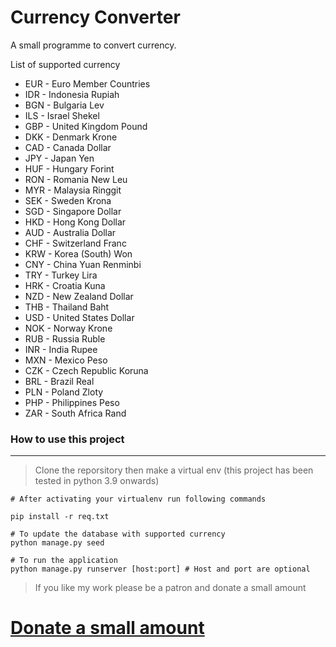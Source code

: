 <!-- Read ME file for Curr Converter -->

# Currency Converter

A small programme to convert currency.

List of supported currency

- EUR - Euro Member Countries
- IDR - Indonesia Rupiah
- BGN - Bulgaria Lev
- ILS - Israel Shekel
- GBP - United Kingdom Pound
- DKK - Denmark Krone
- CAD - Canada Dollar
- JPY - Japan Yen
- HUF - Hungary Forint
- RON - Romania New Leu
- MYR - Malaysia Ringgit
- SEK - Sweden Krona
- SGD - Singapore Dollar
- HKD - Hong Kong Dollar
- AUD - Australia Dollar
- CHF - Switzerland Franc
- KRW - Korea (South) Won
- CNY - China Yuan Renminbi
- TRY - Turkey Lira
- HRK - Croatia Kuna
- NZD - New Zealand Dollar
- THB - Thailand Baht
- USD - United States Dollar
- NOK - Norway Krone
- RUB - Russia Ruble
- INR - India Rupee
- MXN - Mexico Peso
- CZK - Czech Republic Koruna
- BRL - Brazil Real
- PLN - Poland Zloty
- PHP - Philippines Peso
- ZAR - South Africa Rand

### How to use this project

---

> Clone the reporsitory then make a virtual env (this project has been tested in python 3.9 onwards)

```
# After activating your virtualenv run following commands

pip install -r req.txt

# To update the database with supported currency
python manage.py seed

# To run the application
python manage.py runserver [host:port] # Host and port are optional

```

> If you like my work please be a patron and donate a small amount

# [Donate a small amount](https://rzp.io/l/OdoSAr4)
